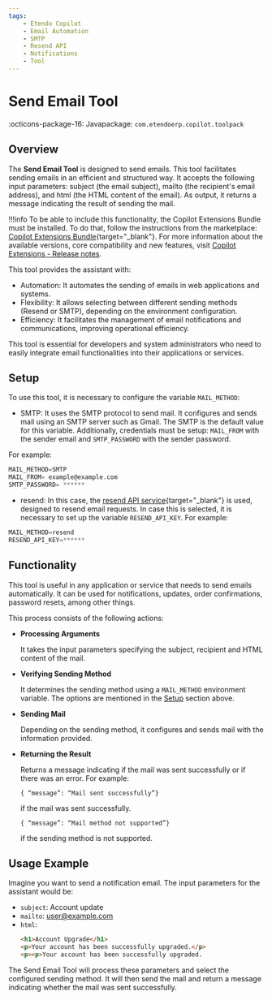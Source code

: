 ```yaml
---
tags:
    - Etendo Copilot
    - Email Automation
    - SMTP
    - Resend API
    - Notifications
    - Tool
---
```


# Send Email Tool

:octicons-package-16: Javapackage: `com.etendoerp.copilot.toolpack`

## Overview

The **Send Email Tool** is designed to send emails. This tool facilitates sending emails in an efficient and structured way. It accepts the following input parameters: subject (the email subject), mailto (the recipient's email address), and html (the HTML content of the email). As output, it returns a message indicating the result of sending the mail. 

!!!info
    To be able to include this functionality, the Copilot Extensions Bundle must be installed. To do that, follow the instructions from the marketplace: [Copilot Extensions Bundle](https://marketplace.etendo.cloud/?#/product-details?module=82C5DA1B57884611ABA8F025619D4C05){target="\_blank"}. For more information about the available versions, core compatibility and new features, visit [Copilot Extensions - Release notes](../../../whats-new/release-notes/etendo-copilot/bundles/release-notes.md).

This tool provides the assistant with:

- Automation: It automates the sending of emails in web applications and systems.
- Flexibility: It allows selecting between different sending methods (Resend or SMTP), depending on the environment configuration.
- Efficiency: It facilitates the management of email notifications and communications, improving operational efficiency.

This tool is essential for developers and system administrators who need to easily integrate email functionalities into their applications or services.

## Setup

To use this tool, it is necessary to configure the variable `MAIL_METHOD`:

- SMTP: It uses the SMTP protocol to send mail. It configures and sends mail using an SMTP server such as Gmail. The SMTP is the default value for this variable. Additionally, credentials must be setup: `MAIL_FROM` with the sender email and `SMTP_PASSWORD` with the sender password.

For example:

``` groovy title="gradle.properties"
MAIL_METHOD=SMTP
MAIL_FROM= example@example.com
SMTP_PASSWORD= ******
```
- resend: In this case, the [resend API service](https://resend.com/){target="\_blank"} is used, designed to resend email requests. In case this is selected, it is necessary to set up the variable `RESEND_API_KEY`. For example:

``` groovy title="gradle.properties"
MAIL_METHOD=resend
RESEND_API_KEY=******
```

## Functionality

This tool is useful in any application or service that needs to send emails automatically. It can be used for notifications, updates, order confirmations, password resets, among other things.

This process consists of the following actions:

- **Processing Arguments** 

    It takes the input parameters specifying the subject, recipient and HTML content of the mail.

- **Verifying Sending Method** 

    It determines the sending method using a `MAIL_METHOD` environment variable. The options are mentioned in the [Setup](#setup) section above.

- **Sending Mail**
    
    Depending on the sending method, it configures and sends mail with the information provided.

- **Returning the Result**
    
    Returns a message indicating if the mail was sent successfully or if there was an error. For example:
    
    ```
    { “message”: “Mail sent successfully”}
    ```
 
    if the mail was sent successfully.

    ```
    { “message”: “Mail method not supported”}
    ```
    
    if the sending method is not supported.

## Usage Example

Imagine you want to send a notification email. The input parameters for the assistant would be:

- `subject`: Account update
- `mailto`: user@example.com
- `html`: 
    ```html
    <h1>Account Upgrade</h1>
    <p>Your account has been successfully upgraded.</p>
    <p><p>Your account has been successfully upgraded.
    ```


The Send Email Tool will process these parameters and select the configured sending method. It will then send the mail and return a message indicating whether the mail was sent successfully.